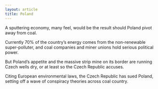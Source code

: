 ```yaml
---
layout: article
title: Poland
---
```

A sputtering economy, many feel, would be the result should Poland pivot away from coal.

Currently 70% of the country’s energy comes from the non-renewable super-polluter, and coal companies and miner unions hold serious political power.

But Poland’s appetite and the massive strip mine on its border are running Czech wells dry, or at least so the Czech Republic accuses.

Citing European environmental laws, the Czech Republic has sued Poland, setting off a wave of conspiracy theories across coal country.